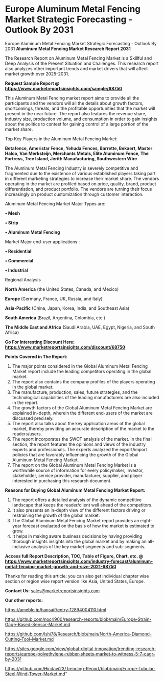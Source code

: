 # Europe Aluminum Metal Fencing Market Strategic Forecasting - Outlook By 2031
 Europe Aluminum Metal Fencing Market Strategic Forecasting - Outlook By 2031
<strong>Aluminum Metal Fencing Market Research Report 2031</strong>

The Research Report on Aluminum Metal Fencing Market is a Skillful and Deep Analysis of the Present Situation and Challenges. This research report also analyzes other important trends and market drivers that will affect market growth over 2025-2031.

<strong>Request Sample Report @ <a href=https://www.marketreportsinsights.com/sample/68750>https://www.marketreportsinsights.com/sample/68750</a></strong>

This Aluminum Metal Fencing market report aims to provide all the participants and the vendors will all the details about growth factors, shortcomings, threats, and the profitable opportunities that the market will present in the near future. The report also features the revenue share, industry size, production volume, and consumption in order to gain insights about the politics to contest for gaining control of a large portion of the market share.

Top Key Players in the Aluminum Metal Fencing Market:

<strong>Betafence, Ameristar Fence, Yehuda Fences, Barrette, Bekaert, Master Halco, Van Merksteijn, Merchants Metals, Elite Aluminum Fence, The Fortress, Tree Island, Jerith Manufacturing, Southwestern Wire</strong>

The Aluminum Metal Fencing Industry is severely competitive and fragmented due to the existence of various established players taking part in different marketing strategies to increase their market share. The vendors operating in the market are profiled based on price, quality, brand, product differentiation, and product portfolio. The vendors are turning their focus increasingly on product customization through customer interaction.

Aluminum Metal Fencing Market Major Types are:

<strong>• Mesh

• Strip

• Aluminum Metal Fencing</strong>

Market Major end-user applications :

<strong>• Residential

• Commercial

• Industrial</strong>

Regional Analysis

</u><strong><b>North America</b></strong> (the United States, Canada, and Mexico)

<strong><b>Europe </b></strong>(Germany, France, UK, Russia, and Italy)

<strong><b>Asia-Pacific</b></strong> (China, Japan, Korea, India, and Southeast Asia)

<strong><b>South America</b></strong> (Brazil, Argentina, Colombia, etc.)

<strong><b>The Middle East and Africa</b></strong> (Saudi Arabia, UAE, Egypt, Nigeria, and South Africa)

<strong>Go For Interesting Discount Here: <a href=https://www.marketreportsinsights.com/discount/68750>https://www.marketreportsinsights.com/discount/68750</a></strong>

<strong>Points Covered in The Report:</strong>
<ol>
  <li>The major points considered in the Global Aluminum Metal Fencing Market report include the leading competitors operating in the global market.</li>
  <li>The report also contains the company profiles of the players operating in the global market.</li>
  <li>The manufacture, production, sales, future strategies, and the technological capabilities of the leading manufacturers are also included in the report.</li>
  <li>The growth factors of the Global Aluminum Metal Fencing Market are explained in-depth, wherein the different end-users of the market are discussed precisely.</li>
  <li>The report also talks about the key application areas of the global market, thereby providing an accurate description of the market to the readers/users.</li>
  <li>The report incorporates the SWOT analysis of the market. In the final section, the report features the opinions and views of the industry experts and professionals. The experts analyzed the export/import policies that are favorably influencing the growth of the Global Aluminum Metal Fencing Market.</li>
  <li>The report on the Global Aluminum Metal Fencing Market is a worthwhile source of information for every policymaker, investor, stakeholder, service provider, manufacturer, supplier, and player interested in purchasing this research document.</li>
</ol>
<strong>Reasons for Buying Global Aluminum Metal Fencing Market Report:</strong>

<ol>
  <li>The report offers a detailed analysis of the dynamic competitive landscape that keeps the reader/client well ahead of the competitors.</li>
  <li>It also presents an in-depth view of the different factors driving or restraining the growth of the global market.</li>
  <li>The Global Aluminum Metal Fencing Market report provides an eight-year forecast evaluated on the basis of how the market is estimated to grow.</li>
  <li>It helps in making aware business decisions by having providing thorough insights insights into the global market and by making an all-inclusive analysis of the key market segments and sub-segments.</li>
</ol>
<strong>Access full Report Description, TOC, Table of Figure, Chart, etc. @ <a href=https://www.marketreportsinsights.com/industry-forecast/aluminum-metal-fencing-market-growth-and-size-2021-68750>https://www.marketreportsinsights.com/industry-forecast/aluminum-metal-fencing-market-growth-and-size-2021-68750</a></strong>


Thanks for reading this article; you can also get individual chapter wise section or region wise report version like Asia, United States, Europe.

<strong>Contact Us:</strong>
sales@marketreportsinsights.com

<strong>Our other reports:</strong>

<a href=https://ameblo.jp/haqsaif/entry-12894004110.html>https://ameblo.jp/haqsaif/entry-12894004110.html</a>

<a href=https://github.com/noori900/research-reports/blob/main/Europe-Strain-Gage-Based-Sensor-Market.md>https://github.com/noori900/research-reports/blob/main/Europe-Strain-Gage-Based-Sensor-Market.md</a>

<a href=https://github.com/Ishi78/Research/blob/main/North-America-Diamond-Cutting-Tool-Market.md>https://github.com/Ishi78/Research/blob/main/North-America-Diamond-Cutting-Tool-Market.md</a>

<a href=https://sites.google.com/view/global-digital-innovation/trending-research-reports/europe-polyethylene-rubber-sheets-market-to-witness-5-7-cagr-by-2031>https://sites.google.com/view/global-digital-innovation/trending-research-reports/europe-polyethylene-rubber-sheets-market-to-witness-5-7-cagr-by-2031</a>

<a href=https://github.com/Hindavi23/Trending-Report/blob/main/Europe-Tubular-Steel-Wind-Tower-Market.md>https://github.com/Hindavi23/Trending-Report/blob/main/Europe-Tubular-Steel-Wind-Tower-Market.md</a>"

